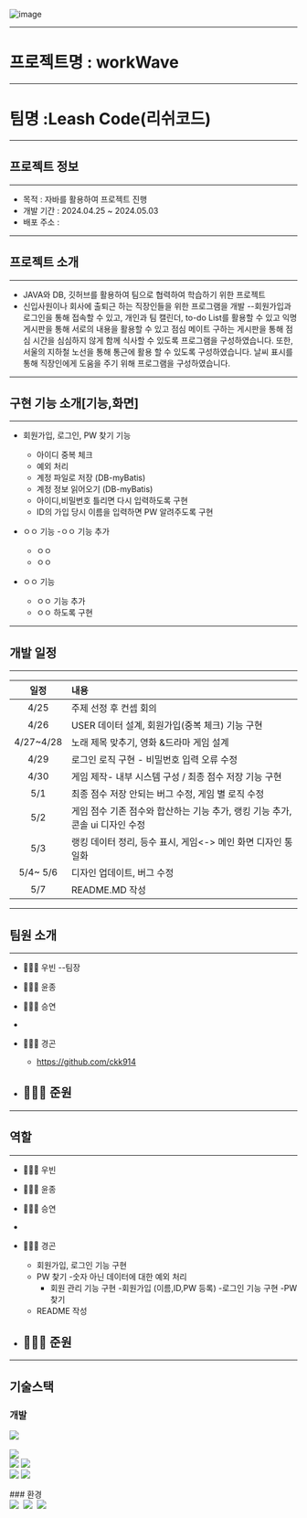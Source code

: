 ![image](https://github.com/full-stack-mini-project-2/workwave/assets/50573460/bef4031e-9a9f-4ee0-986a-2575167f4816)

---
# 프로젝트명 : workWave
---
# 팀명       :Leash Code(리쉬코드)
---
## 프로젝트 정보
---
- 목적 : 자바를 활용하여 프로젝트 진행
- 개발 기간 : 2024.04.25 ~ 2024.05.03
- 배포 주소 :

---

## 프로젝트 소개
---
- JAVA와 DB, 깃허브를 활용하여 팀으로 협력하여 학습하기 위한 프로젝트
- 신입사원이나 회사에 출퇴근 하는 직장인들을 위한 프로그램을 개발
--회원가입과 로그인을 통해 접속할 수 있고,
  개인과 팀 캘린더, to-do List를 활용할 수 있고
  익명 게시판을 통해 서로의 내용을 활용할 수 있고
  점심 메이트 구하는 게시판을 통해 점심 시간을 심심하지 않게 함께 식사할 수 있도록
  프로그램을 구성하였습니다.
  또한, 서울의 지하철 노선을 통해 통근에 활용 할 수 있도록 구성하였습니다.
  날씨 표시를 통해 직장인에게 도움을 주기 위해 프로그램을 구성하였습니다. 
  



---
## 구현 기능 소개[기능,화면]
---
- 회원가입, 로그인, PW 찾기 기능  
  - 아이디 중복 체크  
  - 예외 처리  
  - 계정 파일로 저장 (DB-myBatis)  
  - 계정 정보 읽어오기 (DB-myBatis)
  - 아이디,비밀번호 틀리면 다시 입력하도록 구현
  - ID의 가입 당시 이름을 입력하면 PW 알려주도록 구현
  
- ㅇㅇ 기능
  -ㅇㅇ 기능 추가
  - ㅇㅇ
  - ㅇㅇ
- ㅇㅇ 기능
   - ㅇㅇ 기능 추가
   - ㅇㅇ 하도록 구현

---
## 개발 일정
---
일정|내용|
|:------:|:---|
|4/25|주제 선정 후 컨셉 회의|
|4/26|USER 데이터 설계, 회원가입(중복 체크) 기능 구현|
|4/27~4/28| 노래 제목 맞추기, 영화 &드라마 게임 설계|
|4/29|로그인 로직 구현 - 비밀번호 입력 오류 수정|
|4/30|게임 제작- 내부 시스템 구성 / 최종 점수 저장 기능 구현|
|5/1|최종 점수 저장 안되는 버그 수정, 게임 별 로직 수정|
|5/2|게임 점수 기존 점수와 합산하는 기능 추가, 랭킹 기능 추가, 콘솔 ui 디자인 수정|
|5/3|랭킹 데이터 정리, 등수 표시, 게임<-> 메인 화면 디자인 통일화|
|5/4~ 5/6|디자인 업데이트, 버그 수정|
|5/7|README.MD 작성|


---
## 팀원 소개
---
- 👨🏻‍💻 우빈 --팀장

- 👩🏻‍💻 윤종

- 👩🏻‍💻 승연
- 
- 👨🏻‍💻 경곤
  - https://github.com/ckk914
- 👨🏻‍💻 준원
  - 

--- 

## 역할 
---
- 👨🏻‍💻 우빈

- 👩🏻‍💻 윤종

- 👩🏻‍💻 승연
- 
- 👨🏻‍💻 경곤
  - 회원가입, 로그인 기능 구현
  - PW 찾기
       -숫자 아닌 데이터에 대한 예외 처리
     - 회원 관리 기능 구현
       -회원가입 (이름,ID,PW 등록)
       -로그인 기능 구현
       -PW 찾기
  - README 작성
- 👨🏻‍💻 준원
  - 
---

## 기술스택
### 개발
<div>
<img src="https://img.shields.io/badge/java-%23ED8B00.svg?style=for-the-badge&logo=openjdk&logoColor=white" />&nbsp

<img src="https://img.shields.io/badge/javascript-F7DF1E?style=for-the-badge&logo=javascript&logoColor=black"> <br/>
  <img src="https://img.shields.io/badge/html5-E34F26?style=for-the-badge&logo=html5&logoColor=white"> 
  <img src="https://img.shields.io/badge/css-1572B6?style=for-the-badge&logo=css3&logoColor=white">   <br/>
  <img src="https://img.shields.io/badge/springboot-6DB33F?style=for-the-badge&logo=springboot&logoColor=white">
    <img src="https://img.shields.io/badge/mysql-4479A1.svg?style=for-the-badge&logo=mysql&logoColor=white">
</div>
### 환경
<div>
  <img src="https://img.shields.io/badge/IntelliJIDEA-000000.svg?style=for-the-badge&logo=intellij-idea&logoColor=white" />&nbsp
  <img src="https://img.shields.io/badge/git-007396.svg?style=for-the-badge&logo=git&logoColor=white" />&nbsp
  <img src="https://img.shields.io/badge/github-181717.svg?style=for-the-badge&logo=github&logoColor=white" />&nbsp

</div>

